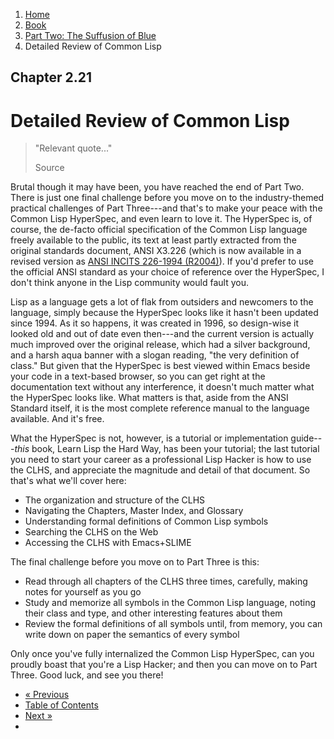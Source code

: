 <ol class="breadcrumb">
  <li><a href="/">Home</a></li>
  <li><a href="/book/">Book</a></li>
  <li><a href="/book/2-0-0-overview/">Part Two: The Suffusion of Blue</a></li>
  <li class="active">Detailed Review of Common Lisp</li>
</ol>

## Chapter 2.21

# Detailed Review of Common Lisp

> "Relevant quote..."
> <footer>Source</footer>

Brutal though it may have been, you have reached the end of Part Two.  There is just one final challenge before you move on to the industry-themed practical challenges of Part Three---and that's to make your peace with the Common Lisp HyperSpec, and even learn to love it. The HyperSpec is, of course, the de-facto official specification of the Common Lisp language freely available to the public, its text at least partly extracted from the original standards document, ANSI X3.226 (which is now available in a revised version as <a href="http://webstore.ansi.org/RecordDetail.aspx?sku=ANSI%20INCITS%20226-1994%20(R2004)" target="_blank">ANSI INCITS 226-1994 (R2004)</a>). If you'd prefer to use the official ANSI standard as your choice of reference over the HyperSpec, I don't think anyone in the Lisp community would fault you.

Lisp as a language gets a lot of flak from outsiders and newcomers to the language, simply because the HyperSpec looks like it hasn't been updated since 1994.  As it so happens, it was created in 1996, so design-wise it looked old and out of date even then---and the current version is actually much improved over the original release, which had a silver background, and a harsh aqua banner with a slogan reading, "the very definition of class."  But given that the HyperSpec is best viewed within Emacs beside your code in a text-based browser, so you can get right at the documentation text without any interference, it doesn't much matter what the HyperSpec looks like.  What matters is that, aside from the ANSI Standard itself, it is the most complete reference manual to the language available.  And it's free.

What the HyperSpec is not, however, is a tutorial or implementation guide---*this* book, Learn Lisp the Hard Way, has been your tutorial; the last tutorial you need to start your career as a professional Lisp Hacker is how to use the CLHS, and appreciate the magnitude and detail of that document.  So that's what we'll cover here:

* The organization and structure of the CLHS
* Navigating the Chapters, Master Index, and Glossary
* Understanding formal definitions of Common Lisp symbols
* Searching the CLHS on the Web
* Accessing the CLHS with Emacs+SLIME

The final challenge before you move on to Part Three is this:

* Read through all chapters of the CLHS three times, carefully, making notes for yourself as you go
* Study and memorize all symbols in the Common Lisp language, noting their class and type, and other interesting features about them
* Review the formal definitions of all symbols until, from memory, you can write down on paper the semantics of every symbol

Only once you've fully internalized the Common Lisp HyperSpec, can you proudly boast that you're a Lisp Hacker; and then you can move on to Part Three.  Good luck, and see you there!

<ul class="pager">
  <li class="previous"><a href="/book/2-20-0-packaging-libs/">&laquo; Previous</a></li>
  <li><a href="/book/">Table of Contents</a></li>
  <li class="next"><a href="/book/3-0-0-overview/">Next &raquo;</a><li>
</ul>
